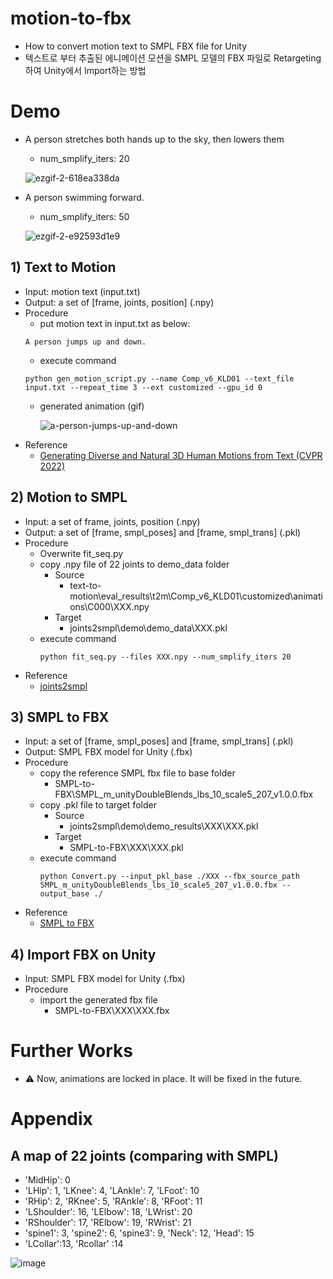 # motion-to-fbx
- How to convert motion text to SMPL FBX file for Unity
- 텍스트로 부터 추출된 에니메이션 모션을 SMPL 모델의 FBX 파일로 Retargeting하여 Unity에서 Import하는 방법

# Demo

- A person stretches both hands up to the sky, then lowers them
  - num_smplify_iters: 20

   ![ezgif-2-618ea338da](https://user-images.githubusercontent.com/18140805/209832183-1013fe0a-598f-482f-bbc7-eb9e8d8dabef.gif)

- A person swimming forward.
  - num_smplify_iters: 50

  ![ezgif-2-e92593d1e9](https://user-images.githubusercontent.com/18140805/209837946-cd815f26-588c-4549-996a-204d5af09f7c.gif)


## 1) Text to Motion
- Input: motion text (input.txt)
- Output: a set of [frame, joints, position] (.npy) 
- Procedure
  - put motion text in input.txt as below:
  ```
  A person jumps up and down.
  ```
  - execute command
  ```
  python gen_motion_script.py --name Comp_v6_KLD01 --text_file input.txt --repeat_time 3 --ext customized --gpu_id 0
  ```
  - generated animation (gif)

    ![a-person-jumps-up-and-down](https://user-images.githubusercontent.com/18140805/209764875-ba34c14d-d229-4f77-9273-417d01eed714.gif)
- Reference
  - [Generating Diverse and Natural 3D Human Motions from Text (CVPR 2022)](https://github.com/EricGuo5513/text-to-motion)

## 2) Motion to SMPL

- Input: a set of frame, joints, position (.npy)
- Output: a set of [frame, smpl_poses] and [frame, smpl_trans] (.pkl)
- Procedure
  - Overwrite fit_seq.py
  - copy .npy file of 22 joints to demo_data folder 
    - Source
      - text-to-motion\eval_results\t2m\Comp_v6_KLD01\customized\animations\C000\XXX.npy
    - Target
      - joints2smpl\demo\demo_data\XXX.pkl
  - execute command
     ```
     python fit_seq.py --files XXX.npy --num_smplify_iters 20
     ```
- Reference
  - [joints2smpl](https://github.com/wangsen1312/joints2smpl)

## 3) SMPL to FBX
- Input: a set of [frame, smpl_poses] and [frame, smpl_trans] (.pkl)
- Output: SMPL FBX model for Unity (.fbx)
- Procedure
  - copy the reference SMPL fbx file to base folder
    - SMPL-to-FBX\SMPL_m_unityDoubleBlends_lbs_10_scale5_207_v1.0.0.fbx 
  - copy .pkl file to target folder
    - Source
      - joints2smpl\demo\demo_results\XXX\XXX.pkl
    - Target
      - SMPL-to-FBX\XXX\XXX.pkl
  - execute command
     ```
     python Convert.py --input_pkl_base ./XXX --fbx_source_path SMPL_m_unityDoubleBlends_lbs_10_scale5_207_v1.0.0.fbx --output_base ./
     ```
- Reference
  - [SMPL to FBX](https://github.com/softcat477/SMPL-to-FBX)

## 4) Import FBX on Unity
- Input: SMPL FBX model for Unity (.fbx)
- Procedure
  - import the generated fbx file
    - SMPL-to-FBX\XXX\XXX.fbx
    
# Further Works

- :warning: Now, animations are locked in place. It will be fixed in the future.

# Appendix

 ## A map of 22 joints (comparing with SMPL)
- 'MidHip': 0
- 'LHip': 1, 'LKnee': 4, 'LAnkle': 7, 'LFoot': 10
- 'RHip': 2, 'RKnee': 5, 'RAnkle': 8, 'RFoot': 11
- 'LShoulder': 16, 'LElbow': 18, 'LWrist': 20
- 'RShoulder': 17, 'RElbow': 19, 'RWrist': 21
- 'spine1': 3, 'spine2': 6, 'spine3': 9,  'Neck': 12, 'Head': 15
- 'LCollar':13, 'Rcollar' :14

 ![image](https://user-images.githubusercontent.com/18140805/209820687-4334b9ab-84d2-4be4-bce2-a73a5f4570d7.png)
